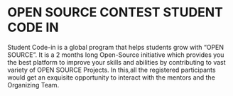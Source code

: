 # OPEN SOURCE CONTEST STUDENT CODE IN

Student Code-in is a global program that helps students grow with “OPEN SOURCE”. 
It is a 2 months long Open-Source initiative which provides you the best platform to improve your skills and abilities by contributing to vast variety of OPEN SOURCE Projects. 
In this,all the registered participants would get an exquisite opportunity to interact with the mentors and the Organizing Team. 


